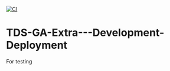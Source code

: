 [![CI](https://github.com/PRAJEET06/TDS-GA-Extra---Development-Deployment/actions/workflows/main.yml/badge.svg)](https://github.com/PRAJEET06/TDS-GA-Extra---Development-Deployment/actions/workflows/main.yml)


# TDS-GA-Extra---Development-Deployment
For testing
